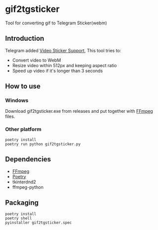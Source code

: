 gif2tgsticker
====================

Tool for converting gif to Telegram Sticker(webm)

Introduction
--------------------

Telegram added [Video Sticker Support](https://core.telegram.org/stickers#video-sticker-requirements), This tool tries to:

* Convert video to WebM
* Resize video within 512px and keeping aspect ratio
* Speed up video if it's longer than 3 seconds

How to use
--------------------

### Windows

Download gif2tgsticker.exe from releases and put together with [FFmpeg](https://www.ffmpeg.org/download.html) files.


### Other platform

```
poetry install
poetry run python gif2tgsticker.py
```


Dependencies
--------------------

* [FFmpeg](https://www.ffmpeg.org/)
* [Poetry](https://python-poetry.org/)
* tkinterdnd2
* ffmpeg-python


Packaging
------------------

```
poetry install
poetry shell
pyinstaller gif2tgsticker.spec
```